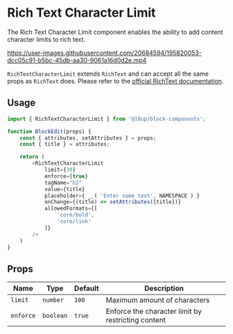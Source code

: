 # Rich Text Character Limit

The Rich Text Character Limit component enables the ability to add content character limits to rich text.



https://user-images.githubusercontent.com/20684594/195820053-dcc05c91-b5bc-45db-aa30-9061a16d0d2e.mp4



`RichTextCharacterLimit` extends `RichText` and can accept all the same props as `RichText` does. Please refer to the [official RichText documentation](https://developer.wordpress.org/block-editor/reference-guides/richtext/).

## Usage

```js
import { RichTextCharacterLimit } from '@10up/block-components';

function BlockEdit(props) {
    const { attributes, setAttributes } = props;
    const { title } = attributes;

    return (
        <RichTextCharacterLimit
            limit={30}
            enforce={true}
            tagName="h2"
            value={title}
            placeholder={ __( 'Enter some text', NAMESPACE ) }
            onChange={(title) => setAttributes({title})}
            allowedFormats={[
                'core/bold',
                'core/link'
            ]}
        />
    )
}
```

## Props

| Name       | Type              | Default  |  Description                                                   |
| ---------- | ----------------- | -------- | -------------------------------------------------------------- |
| `limit` | `number` | `100` | Maximum amount of characters |
| `enforce` | `boolean` | `true` | Enforce the character limit by restricting content |
